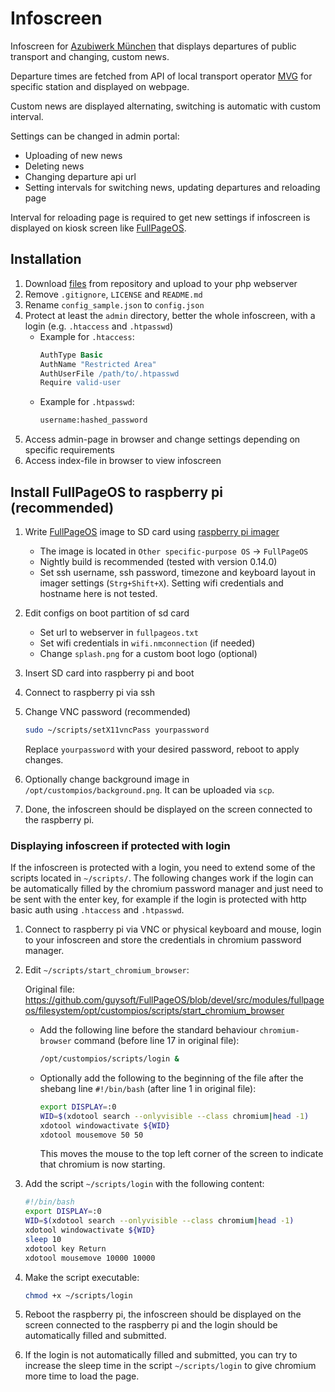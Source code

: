 # Infoscreen

Infoscreen for [Azubiwerk München](https://azubiwerk-muenchen.de/) that displays departures of public transport and changing, custom news.

Departure times are fetched from API of local transport operator [MVG](https://www.mvg.de/) for specific station and displayed on webpage.

Custom news are displayed alternating, switching is automatic with custom interval.

Settings can be changed in admin portal:

-   Uploading of new news
-   Deleting news
-   Changing departure api url
-   Setting intervals for switching news, updating departures and reloading page

Interval for reloading page is required to get new settings if infoscreen is displayed on kiosk screen like [FullPageOS](https://github.com/guysoft/FullPageOS).

## Installation

1.  Download [files](https://github.com/Friedinger/Infoscreen/archive/refs/heads/main.zip) from repository and upload to your php webserver
2.  Remove `.gitignore`, `LICENSE` and `README.md`
3.  Rename `config_sample.json` to `config.json`
4.  Protect at least the `admin` directory, better the whole infoscreen, with a login (e.g. `.htaccess` and `.htpasswd`)
    -   Example for `.htaccess`:
        ```apache
        AuthType Basic
        AuthName "Restricted Area"
        AuthUserFile /path/to/.htpasswd
        Require valid-user
        ```
    -   Example for `.htpasswd`:
        ```apache
        username:hashed_password
        ```
5.  Access admin-page in browser and change settings depending on specific requirements
6.  Access index-file in browser to view infoscreen

## Install FullPageOS to raspberry pi (recommended)

1. Write [FullPageOS](https://github.com/guysoft/FullPageOS) image to SD card using [raspberry pi imager](https://www.raspberrypi.com/software/)

    - The image is located in `Other specific-purpose OS` -> `FullPageOS`
    - Nightly build is recommended (tested with version 0.14.0)
    - Set ssh username, ssh password, timezone and keyboard layout in imager settings (`Strg+Shift+X`). Setting wifi credentials and hostname here is not tested.

2. Edit configs on boot partition of sd card

    - Set url to webserver in `fullpageos.txt`
    - Set wifi credentials in `wifi.nmconnection` (if needed)
    - Change `splash.png` for a custom boot logo (optional)

3. Insert SD card into raspberry pi and boot

4. Connect to raspberry pi via ssh

5. Change VNC password (recommended)

    ```bash
    sudo ~/scripts/setX11vncPass yourpassword
    ```

    Replace `yourpassword` with your desired password,
    reboot to apply changes.

6. Optionally change background image in `/opt/custompios/background.png`. It can be uploaded via `scp`.

7. Done, the infoscreen should be displayed on the screen connected to the raspberry pi.

### Displaying infoscreen if protected with login

If the infoscreen is protected with a login, you need to extend some of the scripts located in `~/scripts/`. The following changes work if the login can be automatically filled by the chromium password manager and just need to be sent with the enter key, for example if the login is protected with http basic auth using `.htaccess` and `.htpasswd`.

1. Connect to raspberry pi via VNC or physical keyboard and mouse, login to your infoscreen and store the credentials in chromium password manager.

2. Edit `~/scripts/start_chromium_browser`:

    Original file: https://github.com/guysoft/FullPageOS/blob/devel/src/modules/fullpageos/filesystem/opt/custompios/scripts/start_chromium_browser

    - Add the following line before the standard behaviour `chromium-browser` command (before line 17 in original file):

        ```bash
        /opt/custompios/scripts/login &
        ```

    - Optionally add the following to the beginning of the file after the shebang line `#!/bin/bash` (after line 1 in original file):

        ```bash
        export DISPLAY=:0
        WID=$(xdotool search --onlyvisible --class chromium|head -1)
        xdotool windowactivate ${WID}
        xdotool mousemove 50 50
        ```

        This moves the mouse to the top left corner of the screen to indicate that chromium is now starting.

3. Add the script `~/scripts/login` with the following content:

    ```bash
    #!/bin/bash
    export DISPLAY=:0
    WID=$(xdotool search --onlyvisible --class chromium|head -1)
    xdotool windowactivate ${WID}
    sleep 10
    xdotool key Return
    xdotool mousemove 10000 10000
    ```

4. Make the script executable:

    ```bash
    chmod +x ~/scripts/login
    ```

5. Reboot the raspberry pi, the infoscreen should be displayed on the screen connected to the raspberry pi and the login should be automatically filled and submitted.

6. If the login is not automatically filled and submitted, you can try to increase the sleep time in the script `~/scripts/login` to give chromium more time to load the page.
